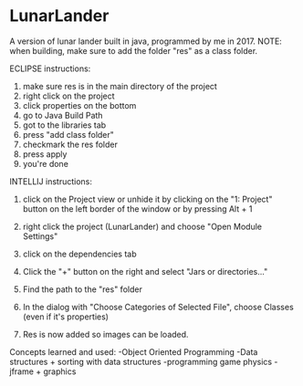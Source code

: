 # LunarLander
A version of lunar lander built in java, programmed by me in 2017.
NOTE: when building, make sure to add the folder "res" as a class folder.

ECLIPSE instructions:
1) make sure res is in the main directory of the project 
2) right click on the project
3) click properties on the bottom
4) go to Java Build Path
5) got to the libraries tab
6) press "add class folder"
7) checkmark the res folder
8) press apply
9) you're done

INTELLIJ instructions:

1) click on the Project view or unhide it by clicking on the "1: Project" button on the left border of the window or by pressing Alt + 1

2) right click the project (LunarLander) and choose "Open Module Settings" 
3) click on the dependencies tab
4) Click the "+" button on the right and select "Jars or directories..."
5) Find the path to the "res" folder
6) In the dialog with "Choose Categories of Selected File", choose Classes (even if it's properties)
7) Res is now added so images can be loaded.

Concepts learned and used:
-Object Oriented Programming
-Data structures + sorting with data structures
-programming game physics
-jframe + graphics
